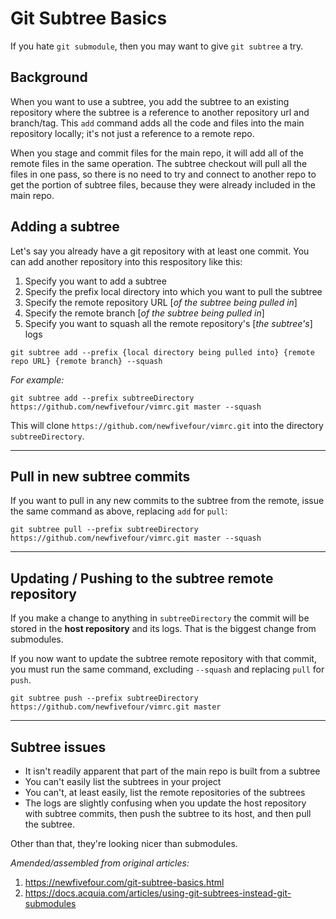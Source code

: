 # Git Subtree Basics
If you hate `git submodule`, then you may want to give `git subtree` a try.

## Background
When you want to use a subtree, you add the subtree to an existing repository where the subtree is a reference to another repository url and branch/tag. This `add` command adds all the code and files into the main repository locally; it's not just a reference to a remote repo. 

When you stage and commit files for the main repo, it will add all of the remote files in the same operation. The subtree checkout will pull all the files in one pass, so there is no need to try and connect to another repo to get the portion of subtree files, because they were already included in the main repo.

## Adding a subtree
Let's say you already have a git repository with at least one commit. You can add another repository into this respository like this:

1. Specify you want to add a subtree
2. Specify the prefix local directory into which you want to pull the subtree
3. Specify the remote repository URL [*of the subtree being pulled in*]
4. Specify the remote branch [*of the subtree being pulled in*]
5. Specify you want to squash all the remote repository's [*the subtree's*] logs

`git subtree add --prefix {local directory being pulled into} {remote repo URL} {remote branch} --squash`

*For example:*

`git subtree add --prefix subtreeDirectory https://github.com/newfivefour/vimrc.git master --squash`

This will clone `https://github.com/newfivefour/vimrc.git` into the directory `subtreeDirectory`.


***
## Pull in new subtree commits
If you want to pull in any new commits to the subtree from the remote, issue the same command as above, replacing `add` for `pull`:

`git subtree pull --prefix subtreeDirectory https://github.com/newfivefour/vimrc.git master --squash`


***
## Updating / Pushing to the subtree remote repository
If you make a change to anything in `subtreeDirectory` the commit will be stored in the **host repository** and its logs. That is the biggest change from submodules.

If you now want to update the subtree remote repository with that commit, you must run the same command, excluding `--squash` and replacing `pull` for `push`.

`git subtree push --prefix subtreeDirectory https://github.com/newfivefour/vimrc.git master`


***
## Subtree issues

 * It isn't readily apparent that part of the main repo is built from a subtree
* You can't easily list the subtrees in your project
* You can't, at least easily, list the remote repositories of the subtrees
* The logs are slightly confusing when you update the host repository with subtree commits, then push the subtree to its host, and then pull the subtree.

Other than that, they're looking nicer than submodules.

*Amended/assembled from original articles:*
1. https://newfivefour.com/git-subtree-basics.html
2. https://docs.acquia.com/articles/using-git-subtrees-instead-git-submodules
